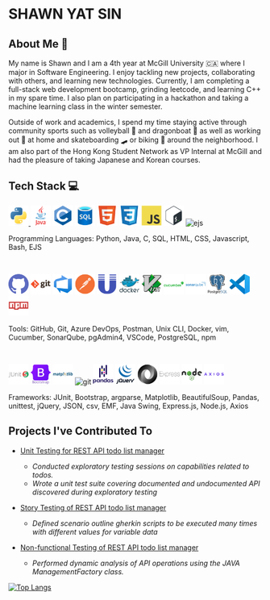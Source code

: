 # SHAWN YAT SIN
## About Me 🌱
My name is Shawn and I am a 4th year at McGill University 🇨🇦 where I major in Software Engineering. I enjoy tackling new projects, collaborating with others, and learning new technologies. Currently, I am completing a full-stack web development bootcamp, grinding leetcode, and learning C++ in my spare time. I also plan on participating in a hackathon and taking a machine learning class in the winter semester. 

Outside of work and academics, I spend my time staying active through community sports such as volleyball 🏐 and dragonboat 🐉 as well as working out 💪 at home and skateboarding 🛹 or biking 🚴 around the neighborhood. I am also part of the Hong Kong Student Network as VP Internal at McGill and had the pleasure of taking Japanese and Korean courses.

## Tech Stack 💻
<p>
<a href="https://www.python.org" target="_blank"> <img src="https://github.com/devicons/devicon/blob/master/icons/python/python-original.svg" alt="python" width="40" height="40"/> </a>
<img src="https://github.com/devicons/devicon/blob/master/icons/java/java-original-wordmark.svg" width="40" height="40"/>
<img src="https://github.com/devicons/devicon/blob/master/icons/c/c-original.svg" width="40" height="40" />
<img src="https://github.com/devicons/devicon/blob/master/icons/azuresqldatabase/azuresqldatabase-original.svg" width="40" height="40" />
<img src="https://github.com/devicons/devicon/blob/master/icons/html5/html5-original.svg" width="40" height="40" />
<img src="https://github.com/devicons/devicon/blob/master/icons/css3/css3-original.svg" width="40" height="40" />
<img src="https://github.com/devicons/devicon/blob/master/icons/javascript/javascript-original.svg" width="40" height="40" />
<img src="https://github.com/devicons/devicon/blob/master/icons/bash/bash-original.svg" width="40" height="40" />
<img width="40" height="40" src="https://img.icons8.com/color/48/ejs.png" alt="ejs"/>
</p>


Programming Languages: Python, Java, C, SQL, HTML, CSS, Javascript, Bash, EJS

<br>
<p>
  <img width="40" height="40" src="/github-icon-2.svg" alt="github"/>
  <img width="40" height="40" src="https://github.com/devicons/devicon/blob/master/icons/git/git-original-wordmark.svg" alt="git"/>
  <img width="40" height="40" src="https://github.com/devicons/devicon/blob/master/icons/azuredevops/azuredevops-original.svg" alt="azuredevops"/>
  <img width="40" height="40" src="https://github.com/devicons/devicon/blob/master/icons/postman/postman-original.svg" alt="postman"/>
  <img width="40" height="40" src="https://github.com/devicons/devicon/blob/master/icons/unix/unix-original.svg" alt="unix"/>
  <img width="40" height="40" src="https://github.com/devicons/devicon/blob/master/icons/docker/docker-original-wordmark.svg" alt="unix"/>
  <img width="40" height="40" src="https://github.com/devicons/devicon/blob/master/icons/vim/vim-original.svg" alt="unix"/>
  <img width="40" height="40" src="https://github.com/devicons/devicon/blob/master/icons/cucumber/cucumber-plain-wordmark.svg" alt="unix"/>
  <img width="40" height="40" src="https://github.com/devicons/devicon/blob/master/icons/sonarqube/sonarqube-plain-wordmark.svg" alt="unix"/>
  <img width="40" height="40" src="https://github.com/devicons/devicon/blob/master/icons/postgresql/postgresql-original-wordmark.svg" alt="unix"/>
  <img width="40" height="40" src="https://github.com/devicons/devicon/blob/master/icons/vscode/vscode-original.svg" alt="unix"/>
  <img width="40" height="40" src="https://github.com/devicons/devicon/blob/master/icons/npm/npm-original-wordmark.svg" alt="unix"/>
</p>

Tools: GitHub, Git, Azure DevOps, Postman, Unix CLI, Docker, vim, Cucumber, SonarQube, pgAdmin4, VSCode, PostgreSQL, npm

<br>

<p>
  <img width="40" height="40" src="https://github.com/devicons/devicon/blob/master/icons/junit/junit-original-wordmark.svg" alt="git"/>
  <img width="40" height="40" src="https://github.com/devicons/devicon/blob/master/icons/bootstrap/bootstrap-original-wordmark.svg" alt="git"/>
  <img width="40" height="40" src="https://github.com/devicons/devicon/blob/master/icons/matplotlib/matplotlib-original-wordmark.svg" alt="git"/>
  <img width="40" height="40" src="https://datascientest.com/en/files/2024/01/beautiful-soup.png" alt="git"/>
  <img width="40" height="40" src="https://github.com/devicons/devicon/blob/master/icons/pandas/pandas-original-wordmark.svg" alt="git"/>
  <img width="40" height="40" src="https://github.com/devicons/devicon/blob/master/icons/jquery/jquery-original-wordmark.svg" alt="git"/>
  <img width="40" height="40" src="https://github.com/devicons/devicon/blob/master/icons/json/json-original.svg" alt="git"/>
  <img width="40" height="40" src="/express-svgrepo-com.svg" alt="git">
  <img width="40" height="40" src="https://github.com/devicons/devicon/blob/master/icons/nodejs/nodejs-original-wordmark.svg" alt="git">
  <img width="40" height="40" src="https://github.com/devicons/devicon/blob/master/icons/axios/axios-plain-wordmark.svg" alt="git">


</p>
Frameworks: JUnit, Bootstrap, argparse, Matplotlib, BeautifulSoup, Pandas, unittest, jQuery, JSON, csv, EMF, Java Swing, Express.js, Node.js, Axios

## Projects I've Contributed To
- [Unit Testing for REST API todo list manager](https://github.com/jessLii/ECSE429)  
  - *Conducted exploratory testing sessions on capabilities related to todos.*
  - *Wrote a unit test suite covering documented and undocumented API discovered during exploratory testing*
  
- [Story Testing of REST API todo list manager](https://github.com/naomisandvr/cucumber-partB)
  - *Defined scenario outline gherkin scripts to be executed many times with different values for variable data*
  
- [Non-functional Testing of REST API todo list manager](https://github.com/naomisandvr/performance-partC)
  - *Performed dynamic analysis of API operations using the JAVA ManagementFactory class.*



[![Top Langs](https://github-readme-stats.vercel.app/api/top-langs/?username=ShawnYS-codemtl&langs_count=20)](https://github.com/anuraghazra/github-readme-stats)

